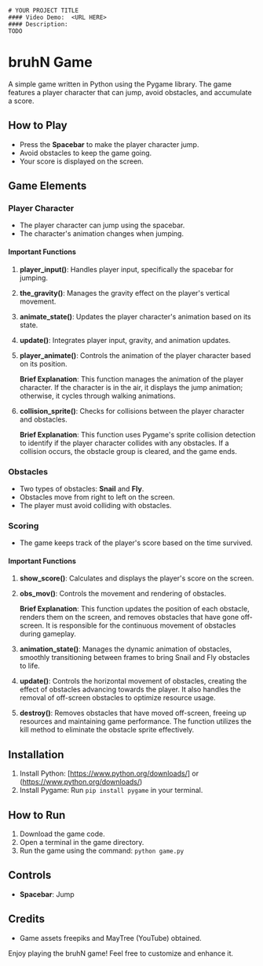     # YOUR PROJECT TITLE
    #### Video Demo:  <URL HERE>
    #### Description:
    TODO




# bruhN Game

A simple game written in Python using the Pygame library. The game features a player character that can jump, avoid obstacles, and accumulate a score.

## How to Play

- Press the **Spacebar** to make the player character jump.
- Avoid obstacles to keep the game going.
- Your score is displayed on the screen.

## Game Elements

### Player Character

- The player character can jump using the spacebar.
- The character's animation changes when jumping.

#### Important Functions

1. **player_input()**: Handles player input, specifically the spacebar for jumping.
2. **the_gravity()**: Manages the gravity effect on the player's vertical movement.
3. **animate_state()**: Updates the player character's animation based on its state.
4. **update()**: Integrates player input, gravity, and animation updates.
5. **player_animate()**: Controls the animation of the player character based on its position.

   **Brief Explanation**: This function manages the animation of the player character. If the character is in the air, it displays the jump animation; otherwise, it cycles through walking animations.

6. **collision_sprite()**: Checks for collisions between the player character and obstacles.

   **Brief Explanation**: This function uses Pygame's sprite collision detection to identify if the player character collides with any obstacles. If a collision occurs, the obstacle group is cleared, and the game ends.

### Obstacles

- Two types of obstacles: **Snail** and **Fly**.
- Obstacles move from right to left on the screen.
- The player must avoid colliding with obstacles.


### Scoring

- The game keeps track of the player's score based on the time survived.

#### Important Functions

1. **show_score()**: Calculates and displays the player's score on the screen.
2. **obs_mov()**: Controls the movement and rendering of obstacles.

   **Brief Explanation**: This function updates the position of each obstacle, renders them on the screen, and removes obstacles that have gone off-screen. It is responsible for the continuous movement of obstacles during gameplay.

3. **animation_state()**: Manages the dynamic animation of obstacles, smoothly transitioning between frames to bring Snail and Fly obstacles to life.

4. **update()**: Controls the horizontal movement of obstacles, creating the effect of obstacles advancing towards the player. It also handles the removal of off-screen obstacles to optimize resource usage.

5. **destroy()**: Removes obstacles that have moved off-screen, freeing up resources and maintaining game performance. The function utilizes the kill method to eliminate the obstacle sprite effectively.


## Installation

1. Install Python: [https://www.python.org/downloads/] or (https://www.python.org/downloads/)
2. Install Pygame: Run `pip install pygame` in your terminal.

## How to Run

1. Download the game code.
2. Open a terminal in the game directory.
3. Run the game using the command: `python game.py`

## Controls

- **Spacebar**: Jump

## Credits

- Game assets freepiks and MayTree (YouTube) obtained.

Enjoy playing the bruhN game! Feel free to customize and enhance it.
